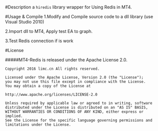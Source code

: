 #Description
a `hiredis` library wrapper for Using Redis in MT4. 


#Usage & Compile
1.Modify and Compile source code to a dll library (use Visual Studio 2010)

2.Import dll to MT4, Apply test EA to graph.

3.Test Redis connection if is work


#License

#####MT4-Redis is released under the Apache License 2.0.

    Copyright 2016 limc.cn All rights reserved.

    Licensed under the Apache License, Version 2.0 (the "License");
    you may not use this file except in compliance with the License.
    You may obtain a copy of the License at

    http://www.apache.org/licenses/LICENSE-2.0

    Unless required by applicable law or agreed to in writing, software
    distributed under the License is distributed on an "AS IS" BASIS,
    WITHOUT WARRANTIES OR CONDITIONS OF ANY KIND, either express or implied.
    See the License for the specific language governing permissions and
    limitations under the License.